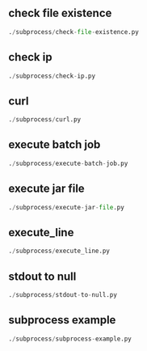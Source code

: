 
## check file existence
```python
./subprocess/check-file-existence.py
```


## check ip
```python
./subprocess/check-ip.py
```


## curl
```python
./subprocess/curl.py
```


## execute batch job
```python
./subprocess/execute-batch-job.py
```


## execute jar file
```python
./subprocess/execute-jar-file.py
```


## execute_line
```python
./subprocess/execute_line.py
```


## stdout to null
```python
./subprocess/stdout-to-null.py
```


## subprocess example
```python
./subprocess/subprocess-example.py
```

